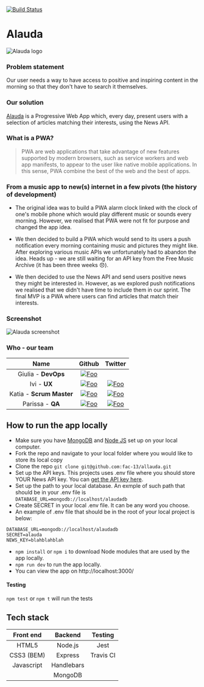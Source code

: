 [![Build Status](https://travis-ci.org/fac-13/alauda.svg?branch=master)](https://travis-ci.org/fac-13/allauda)

# Alauda 
![Alauda logo](https://github.com/fac-13/allauda/blob/master/public/images/icons/icon-384x384.png)


### Problem statement
Our user needs a way to have access to positive and inspiring content in the morning so that they don't have to search it themselves. 

### Our solution
[Alauda](https://alauda.herokuapp.com/) is a Progressive Web App which, every day, present users with a selection of articles matching their interests, using the News API.

### What is a PWA?
> PWA are web applications that take advantage of new features supported by modern browsers, such as service workers and web app manifests, to appear to the user like native mobile applications. In this sense, PWA combine the best of the web and the best of apps.

### From a music app to new(s) internet in a few pivots (the history of development)

- The original idea was to build a PWA alarm clock linked with the clock of one's mobile phone which would play different music or sounds every morning. However, we realised that PWA were not fit for purpose and changed the app idea.

- We then decided to build a PWA which would send to its users a push notification every morning containing music and pictures they might like. After exploring various music APIs we unfortunately had to abandon the idea. Heads up - we are still waiting for an API key from the Free Music Archive (it has been three weeks :disappointed:). 

- We then decided to use the News API and send users positive news they might be interested in. However, as we explored push notifications we realised that we didn't have time to include them in our sprint. The final MVP is a PWA where users can find articles that match their interests. 


### Screenshot

![Alauda screenshot](https://user-images.githubusercontent.com/29815092/40229539-6fc01346-5a8c-11e8-8a71-5bb55c97950b.gif)

### Who - our team

|   Name   |                                                          Github                                                                                                      |                                   Twitter                                    |
| :------: | :----------------------------------------------------------------------------------------------: | :--------------------------------------------------------------------------: |
|  Giulia - **DevOps**   | [![Foo](https://cdn4.iconfinder.com/data/icons/iconsimple-logotypes/512/github-16.png)](https://github.com/GiuliaTeggi)|
|  Ivi - **UX**  | [![Foo](https://cdn4.iconfinder.com/data/icons/iconsimple-logotypes/512/github-16.png)](https://github.com/isnotafunction) | [![Foo](https://twitter.com/favicon.ico)](https://twitter.com/isnotafunction)|
|   Katia - **Scrum Master**  |   [![Foo](https://cdn4.iconfinder.com/data/icons/iconsimple-logotypes/512/github-16.png)](https://github.com/missKatiaPunter)   |   [![Foo](https://twitter.com/favicon.ico)](https://twitter.com/4theLoveOfCode)  |                                                                              |
| Parissa - **QA** | [![Foo](https://cdn4.iconfinder.com/data/icons/iconsimple-logotypes/512/github-16.png)](https://github.com/Parissai)  | [![Foo](https://twitter.com/favicon.ico)](https://twitter.com/Sottotitolato)  |

## How to run the app locally

* Make sure you have [MongoDB](https://www.mongodb.com) and [Node JS](https://nodejs.org/en/) set up on your local computer.
* Fork the repo and navigate to your local folder where you would like to store its local copy
* Clone the repo
`git clone git@github.com:fac-13/allauda.git`
* Set up the API keys. This projects uses .env file where you should store YOUR News API key. You can [get the API key here](https://newsapi.org/).
* Set up the path to your local database. An exmple of such path that should be in your .env file is `DATABASE_URL=mongodb://localhost/alaudadb`
* Create SECRET in your local .env file. It can be any word you choose.
* An example of .env file that should be in the root of your local project is below:
```
DATABASE_URL=mongodb://localhost/alaudadb
SECRET=alauda
NEWS_KEY=blahblahblah
```
* `npm install` or `npm i` to download Node modules that are used by the app locally.
* `npm run dev` to run the app locally.
* You can view the app on http://localhost:3000/

#### Testing

`npm test` or `npm t` will run the tests



## Tech stack
 

| Front end             | Backend              | Testing    | 
|:---------------------:|:--------------------:|:----------:|
| HTML5                 | Node.js              | Jest       | 
| CSS3 (BEM)            | Express              | Travis CI  | 
| Javascript            | Handlebars           |            |                    
|                       | MongoDB              |            |                    
